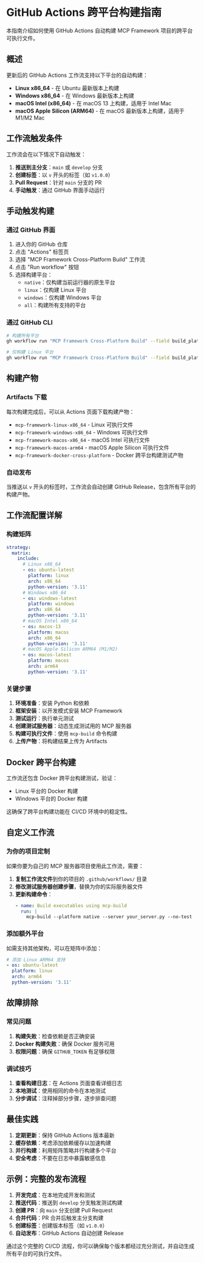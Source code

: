 # GitHub Actions 跨平台构建指南

本指南介绍如何使用 GitHub Actions 自动构建 MCP Framework 项目的跨平台可执行文件。

## 概述

更新后的 GitHub Actions 工作流支持以下平台的自动构建：
- **Linux x86_64** - 在 Ubuntu 最新版本上构建
- **Windows x86_64** - 在 Windows 最新版本上构建  
- **macOS Intel (x86_64)** - 在 macOS 13 上构建，适用于 Intel Mac
- **macOS Apple Silicon (ARM64)** - 在 macOS 最新版本上构建，适用于 M1/M2 Mac

## 工作流触发条件

工作流会在以下情况下自动触发：

1. **推送到主分支**：`main` 或 `develop` 分支
2. **创建标签**：以 `v` 开头的标签（如 `v1.0.0`）
3. **Pull Request**：针对 `main` 分支的 PR
4. **手动触发**：通过 GitHub 界面手动运行

## 手动触发构建

### 通过 GitHub 界面

1. 进入你的 GitHub 仓库
2. 点击 "Actions" 标签页
3. 选择 "MCP Framework Cross-Platform Build" 工作流
4. 点击 "Run workflow" 按钮
5. 选择构建平台：
   - `native`：仅构建当前运行器的原生平台
   - `linux`：仅构建 Linux 平台
   - `windows`：仅构建 Windows 平台
   - `all`：构建所有支持的平台

### 通过 GitHub CLI

```bash
# 构建所有平台
gh workflow run "MCP Framework Cross-Platform Build" --field build_platform=all

# 仅构建 Linux 平台
gh workflow run "MCP Framework Cross-Platform Build" --field build_platform=linux
```

## 构建产物

### Artifacts 下载

每次构建完成后，可以从 Actions 页面下载构建产物：

- `mcp-framework-linux-x86_64` - Linux 可执行文件
- `mcp-framework-windows-x86_64` - Windows 可执行文件
- `mcp-framework-macos-x86_64` - macOS Intel 可执行文件
- `mcp-framework-macos-arm64` - macOS Apple Silicon 可执行文件
- `mcp-framework-docker-cross-platform` - Docker 跨平台构建测试产物

### 自动发布

当推送以 `v` 开头的标签时，工作流会自动创建 GitHub Release，包含所有平台的构建产物。

## 工作流配置详解

### 构建矩阵

```yaml
strategy:
  matrix:
    include:
      # Linux x86_64
      - os: ubuntu-latest
        platform: linux
        arch: x86_64
        python-version: '3.11'
      # Windows x86_64
      - os: windows-latest
        platform: windows
        arch: x86_64
        python-version: '3.11'
      # macOS Intel x86_64
      - os: macos-13
        platform: macos
        arch: x86_64
        python-version: '3.11'
      # macOS Apple Silicon ARM64 (M1/M2)
      - os: macos-latest
        platform: macos
        arch: arm64
        python-version: '3.11'
```

### 关键步骤

1. **环境准备**：安装 Python 和依赖
2. **框架安装**：以开发模式安装 MCP Framework
3. **测试运行**：执行单元测试
4. **创建测试服务器**：动态生成测试用的 MCP 服务器
5. **构建可执行文件**：使用 `mcp-build` 命令构建
6. **上传产物**：将构建结果上传为 Artifacts

## Docker 跨平台构建

工作流还包含 Docker 跨平台构建测试，验证：
- Linux 平台的 Docker 构建
- Windows 平台的 Docker 构建

这确保了跨平台构建功能在 CI/CD 环境中的稳定性。

## 自定义工作流

### 为你的项目定制

如果你要为自己的 MCP 服务器项目使用此工作流，需要：

1. **复制工作流文件**到你的项目的 `.github/workflows/` 目录
2. **修改测试服务器创建步骤**，替换为你的实际服务器文件
3. **更新构建命令**：
   ```yaml
   - name: Build executables using mcp-build
     run: |
       mcp-build --platform native --server your_server.py --no-test
   ```

### 添加额外平台

如需支持其他架构，可以在矩阵中添加：

```yaml
# 添加 Linux ARM64 支持
- os: ubuntu-latest
  platform: linux
  arch: arm64
  python-version: '3.11'
```

## 故障排除

### 常见问题

1. **构建失败**：检查依赖是否正确安装
2. **Docker 构建失败**：确保 Docker 服务可用
3. **权限问题**：确保 `GITHUB_TOKEN` 有足够权限

### 调试技巧

1. **查看构建日志**：在 Actions 页面查看详细日志
2. **本地测试**：使用相同的命令在本地测试
3. **分步调试**：注释掉部分步骤，逐步排查问题

## 最佳实践

1. **定期更新**：保持 GitHub Actions 版本最新
2. **缓存依赖**：考虑添加依赖缓存以加速构建
3. **并行构建**：利用矩阵策略并行构建多个平台
4. **安全考虑**：不要在日志中暴露敏感信息

## 示例：完整的发布流程

1. **开发完成**：在本地完成开发和测试
2. **推送代码**：推送到 `develop` 分支触发测试构建
3. **创建 PR**：向 `main` 分支创建 Pull Request
4. **合并代码**：PR 合并后触发主分支构建
5. **创建标签**：创建版本标签（如 `v1.0.0`）
6. **自动发布**：GitHub Actions 自动创建 Release

通过这个完整的 CI/CD 流程，你可以确保每个版本都经过充分测试，并自动生成所有平台的可执行文件。